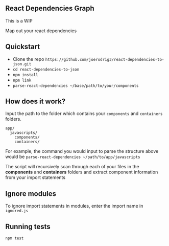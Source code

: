 ## React Dependencies Graph
This is a WIP

Map out your react dependencies

## Quickstart
- Clone the repo `https://github.com/joerodrig3/react-dependencies-to-json.git`
- `cd react-dependencies-to-json`
- `npm install`
- `npm link`
- `parse-react-dependencies ~/base/path/to/your/components`

## How does it work?
Input the path to the folder which contains your `components` and `containers`
folders.
```
app/
  javascripts/
    components/
    containers/
```

For example, the command you would input to parse the structure above would be `parse-react-dependencies ~/path/to/app/javascripts`

The script will recursively scan through each of your files in the **components** and
**containers** folders and extract component information from your import statements

## Ignore modules
To ignore import statements in modules, enter the import name in `ignored.js`

## Running tests
`npm test`
